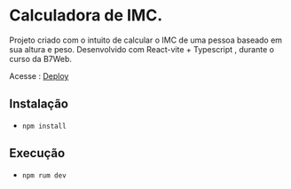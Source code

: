 # Calculadora de IMC.

Projeto criado com o intuito de calcular o IMC de uma pessoa baseado em sua altura e peso.
Desenvolvido com React-vite + Typescript , durante o curso da B7Web.

Acesse : [Deploy](https://paulovct.github.io/calc-imc-react)

## Instalação

- `npm install` 


## Execução

- `npm rum dev`